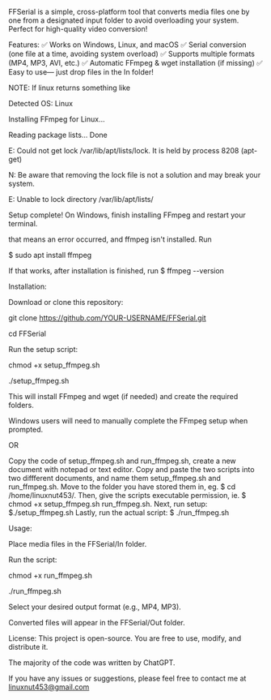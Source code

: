 FFSerial is a simple, cross-platform tool that converts media files one by one from a designated input folder to avoid overloading your system. Perfect for high-quality video conversion!

Features:
✅ Works on Windows, Linux, and macOS
✅ Serial conversion (one file at a time, avoiding system overload)
✅ Supports multiple formats (MP4, MP3, AVI, etc.)
✅ Automatic FFmpeg & wget installation (if missing)
✅ Easy to use— just drop files in the In folder!

NOTE:
If linux returns something like 

Detected OS: Linux

Installing FFmpeg for Linux...

Reading package lists... Done

E: Could not get lock /var/lib/apt/lists/lock. It is held by process 8208 (apt-get)

N: Be aware that removing the lock file is not a solution and may break your system.

E: Unable to lock directory /var/lib/apt/lists/

Setup complete! On Windows, finish installing FFmpeg and restart your terminal.


that means an error occurred, and ffmpeg isn't installed. Run 

$ sudo apt install ffmpeg

If that works, after installation is finished, run $ ffmpeg --version

Installation:

Download or clone this repository:

git clone https://github.com/YOUR-USERNAME/FFSerial.git

cd FFSerial

Run the setup script:

chmod +x setup_ffmpeg.sh

./setup_ffmpeg.sh

This will install FFmpeg and wget (if needed) and create the required folders.

Windows users will need to manually complete the FFmpeg setup when prompted.

OR

Copy the code of setup_ffmpeg.sh and run_ffmpeg.sh, create a new document with notepad or text editor. Copy and paste the two scripts into two diffferent documents, and name them setup_ffmpeg.sh and run_ffmpeg.sh. Move to the folder you have stored them in, eg. $ cd /home/linuxnut453/. Then, give the scripts executable permission, ie. $ chmod +x setup_ffmpeg.sh run_ffmpeg.sh. Next, run setup: $./setup_ffmpeg.sh  Lastly, run the actual script: $ ./run_ffmpeg.sh

Usage:

Place media files in the FFSerial/In folder.

Run the script:

chmod +x run_ffmpeg.sh

./run_ffmpeg.sh

Select your desired output format (e.g., MP4, MP3).

Converted files will appear in the FFSerial/Out folder.

License:
This project is open-source. You are free to use, modify, and distribute it.

The majority of the code was written by ChatGPT.

If you have any issues or suggestions, please feel free to contact me at linuxnut453@gmail.com
